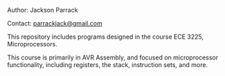 Author: Jackson Parrack

Contact: parrackjack@gmail.com

This repository includes programs designed in the course ECE 3225, Microprocessors.

This course is primarily in AVR Assembly, and focused on microprocessor functionality, including registers, the stack, instruction sets, and more.
